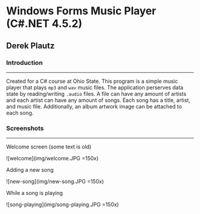 # Windows Forms Music Player (C#.NET 4.5.2)
## Derek Plautz

### Introduction
---
Created for a C# course at Ohio State. This program is a simple music player that plays `mp3` and `wav` music files. The application perserves data state by reading/writing `.audio` files. A file can have any amount of artists and each artist can have any amount of songs. Each song has a title, artist, and music file. Additionally, an album artwork image can be attached to each song.

### Screenshots
---
Welcome screen (some text is old)

![welcome](img/welcome.JPG =150x)

Adding a new song

![new-song](img/new-song.JPG =150x)

While a song is playing

![song-playing](img/song-playing.JPG =150x)
